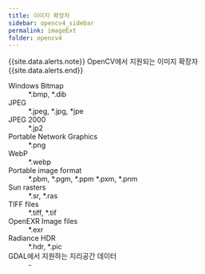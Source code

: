 ```yaml
---
title: 이미지 확장자
sidebar: opencv4_sidebar
permalink: imageExt
folder: opencv4
---
```


{{site.data.alerts.note}}
OpenCV에서 지원되는 이미지 확장자
{{site.data.alerts.end}}

<dl class="dl-horizontal">

<dt id="fractious">Windows Bitmap</dt>
<dd>*.bmp, *.dib</dd>

<dt id="gratuitous">JPEG</dt>
<dd>*.jpeg, *.jpg, *jpe</dd>

<dt id="haughty">JPEG 2000</dt>
<dd>*.jp2</dd>

<dt id="benchmark_id">Portable Network Graphics</dt>
<dd>*.png</dd>

<dt id="impertinent">WebP</dt>
<dd>*.webp</dd>

<dt id="intrepid">Portable image format</dt>
<dd>*.pbm, *.pgm, *.ppm *.pxm, *.pnm</dd>

<dt id="intrepid">Sun rasters</dt>
<dd>*.sr, *.ras</dd>

<dt id="intrepid">TIFF files</dt>
<dd>*.tiff, *.tif</dd>

<dt id="intrepid">OpenEXR Image files</dt>
<dd>*.exr</dd>

<dt id="intrepid">Radiance HDR</dt>
<dd>*.hdr, *.pic</dd>

<dt id="intrepid">GDAL에서 지원하는 지리공간 데이터</dt>
<dd>-</dd>

</dl>
